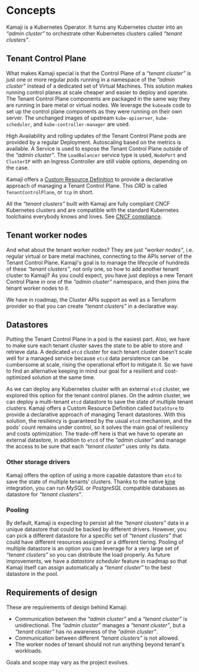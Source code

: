# Concepts

Kamaji is a Kubernetes Operator. It turns any Kubernetes cluster into an _“admin cluster”_ to orchestrate other Kubernetes clusters called _“tenant clusters”_. 

## Tenant Control Plane
What makes Kamaji special is that the Control Plane of a _“tenant cluster”_ is just one or more regular pods running in a namespace of the _“admin cluster”_ instead of a dedicated set of Virtual Machines. This solution makes running control planes at scale cheaper and easier to deploy and operate. The Tenant Control Plane components are packaged in the same way they are running in bare metal or virtual nodes. We leverage the `kubeadm` code to set up the control plane components as they were running on their own server. The unchanged images of upstream `kube-apiserver`, `kube-scheduler`, and `kube-controller-manager` are used.

High Availability and rolling updates of the Tenant Control Plane pods are provided by a regular Deployment. Autoscaling based on the metrics is available. A Service is used to espose the Tenant Control Plane outside of the _“admin cluster”_. The `LoadBalancer` service type is used, `NodePort` and `ClusterIP` with an Ingress Controller are still viable options, depending on the case. 

Kamaji offers a [Custom Resource Definition](https://kubernetes.io/docs/tasks/extend-kubernetes/custom-resources/custom-resource-definitions/) to provide a declarative approach of managing a Tenant Control Plane. This *CRD* is called `TenantControlPlane`, or `tcp` in short.

All the _“tenant clusters”_ built with Kamaji are fully compliant CNCF Kubernetes clusters and are compatible with the standard Kubernetes toolchains everybody knows and loves. See [CNCF compliance](./compliance.md).

## Tenant worker nodes
And what about the tenant worker nodes? They are just _"worker nodes"_, i.e. regular virtual or bare metal machines, connecting to the APIs server of the Tenant Control Plane. Kamaji's goal is to manage the lifecycle of hundreds of these _“tenant clusters”_, not only one, so how to add another tenant cluster to Kamaji? As you could expect, you have just deploys a new Tenant Control Plane in one of the _“admin cluster”_ namespace, and then joins the tenant worker nodes to it.

We have in roadmap, the Cluster APIs support as well as a Terraform provider so that you can create _“tenant clusters”_ in a declarative way.

## Datastores
Putting the Tenant Control Plane in a pod is the easiest part. Also, we have to make sure each tenant cluster saves the state to be able to store and retrieve data. A dedicated `etcd` cluster for each tenant cluster doesn’t scale well for a managed service because `etcd` data persistence can be cumbersome at scale, rising the operational effort to mitigate it. So we have to find an alternative keeping in mind our goal for a resilient and cost-optimized solution at the same time.

As we can deploy any Kubernetes cluster with an external `etcd` cluster, we explored this option for the tenant control planes. On the admin cluster, we can deploy a multi-tenant `etcd` datastore to save the state of multiple tenant clusters. Kamaji offers a Custom Resource Definition called `DataStore` to provide a declarative approach of managing Tenant datastores. With this solution, the resiliency is guaranteed by the usual `etcd` mechanism, and the pods' count remains under control, so it solves the main goal of resiliency and costs optimization. The trade-off here is that we have to operate an external datastore, in addition to `etcd` of the _“admin cluster”_ and manage the access to be sure that each _“tenant cluster”_ uses only its data.

### Other storage drivers
Kamaji offers the option of using a more capable datastore than `etcd` to save the state of multiple tenants' clusters. Thanks to the native [kine](https://github.com/k3s-io/kine) integration, you can run _MySQL_ or _PostgreSQL_ compatible databases as datastore for _“tenant clusters”_.

### Pooling
By default, Kamaji is expecting to persist all the _“tenant clusters”_ data in a unique datastore that could be backed by different drivers. However, you can pick a different datastore for a specific set of _“tenant clusters”_ that could have different resources assigned or a different tiering. Pooling of multiple datastore is an option you can leverage for a very large set of _“tenant clusters”_ so you can distribute the load properly. As future improvements, we have a _datastore scheduler_ feature in roadmap so that Kamaji itself can assign automatically a _“tenant cluster”_ to the best datastore in the pool.

## Requirements of design
These are requirements of design behind Kamaji:

- Communication between the _“admin cluster”_ and a _“tenant cluster”_ is unidirectional. The _“admin cluster”_ manages a _“tenant cluster”_, but a _“tenant cluster”_ has no awareness of the _“admin cluster”_.
- Communication between different _“tenant clusters”_ is not allowed.
- The worker nodes of tenant should not run anything beyond tenant's workloads.

Goals and scope may vary as the project evolves.
